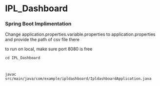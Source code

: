 # IPL_Dashboard

### Spring Boot Implimentation

Change application.properties.variable.properties to application.properties
and provide the path of csv file there

to run on local, make sure port 8080 is free

`cd IPL_Dashboard`
# 
`javac src/main/java/com/example/ipldashboard/IpldashboardApplication.java`
